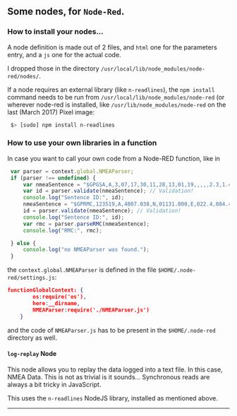 ## Some nodes, for `Node-Red`.

### How to install your nodes...
A node definition is made out of 2 files, and `html` one for the parameters entry, and a `js` one for the actual code.

I dropped those in the directory `/usr/local/lib/node_modules/node-red/nodes/`.

If a node requires an external library (like `n-readlines`), the `npm install` command
needs to be run from `/usr/local/lib/node_modules/node-red` (or wherever node-red is installed, like `/usr/lib/node_modules/node-red` on the last (March 2017) Pixel image:
```bash
 $> [sudo] npm install n-readlines
```

### How to use your own libraries in a function
In case you want to call your own code from a Node-RED function, like in
```javascript
 var parser = context.global.NMEAParser;
 if (parser !== undefined) {
     var nmeaSentence = "$GPGSA,A,3,07,17,30,11,28,13,01,19,,,,,2.3,1.4,1.9*3D";
     var id = parser.validate(nmeaSentence); // Validation!
     console.log("Sentence ID:", id);
     nmeaSentence = "$GPRMC,123519,A,4807.038,N,01131.000,E,022.4,084.4,230394,003.1,W*6A";
     id = parser.validate(nmeaSentence); // Validation!
     console.log("Sentence ID:", id);
     var rmc = parser.parseRMC(nmeaSentence);
     console.log("RMC:", rmc);

 } else {
     console.log("no NMEAParser was found.");
 }
```

the `context.global.NMEAParser` is defined in the file
`$HOME/.node-red/settings.js`:
```json
functionGlobalContext: {
        os:require('os'),
        here:__dirname,
        NMEAParser:require('./NMEAParser.js')
    }
```
and the code of `NMEAParser.js` has to be present in the `$HOME/.node-red` directory as well.

#### `log-replay` Node
This node allows you to replay the data logged into a text file. In this case, NMEA Data.
This is not as trivial is it sounds... Synchronous reads are always a bit tricky in JavaScript.

This uses the `n-readlines` NodeJS library, installed as mentioned above.

---
